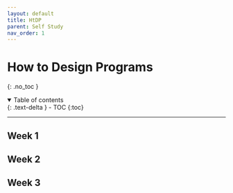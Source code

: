 ```yaml
---
layout: default
title: HtDP
parent: Self Study
nav_order: 1
---
```


# How to Design Programs
{: .no_toc }

<details open markdown="block">
  <summary>
    Table of contents
  </summary>
  {: .text-delta }
- TOC
{:toc}
</details>

---

## Week 1

## Week 2

## Week 3